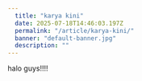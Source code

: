 ```yaml
---
  title: "karya kini"
  date: 2025-07-18T14:46:03.197Z
  permalink: "/article/karya-kini/"
  banner: "default-banner.jpg"
  description: ""
---
```

<p>halo guys!!!!</p>
